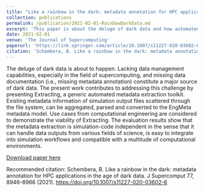 ```yaml
---
title: "Like a rainbow in the dark: metadata annotation for HPC applications in the age of dark data"
collection: publications
permalink: /publication/2021-02-01-RainbowDarkData.md
excerpt: 'This paper is about the deluge of dark data and how automated metadata extraction is key to diminish those'
date: 2021-02-01
venue: 'The Journal of Supercomputing'
paperurl: 'https://link.springer.com/article/10.1007/s11227-020-03602-6'
citation: 'Schembera, B. Like a rainbow in the dark: metadata annotation for HPC applications in the age of dark data. J Supercomput 77, 8946–8966 (2021). https://doi.org/10.1007/s11227-020-03602-6'
---
```

The deluge of dark data is about to happen. Lacking data management capabilities, especially in the field of supercomputing, and missing data documentation (i.e., missing metadata annotation) constitute a major source of dark data. The present work contributes to addressing this challenge by presenting ExtractIng, a generic automated metadata extraction toolkit. Existing metadata information of simulation output files scattered through the file system, can be aggregated, parsed and converted to the EngMeta metadata model. Use cases from computational engineering are considered to demonstrate the viability of ExtractIng. The evaluation results show that the metadata extraction is simulation-code independent in the sense that it can handle data outputs from various fields of science, is easy to integrate into simulation workflows and compatible with a multitude of computational environments.

[Download paper here](https://link.springer.com/article/10.1007/s11227-020-03602-6)

Recommended citation: Schembera, B. Like a rainbow in the dark: metadata annotation for HPC applications in the age of dark data. J Supercomput 77, 8946–8966 (2021). https://doi.org/10.1007/s11227-020-03602-6
